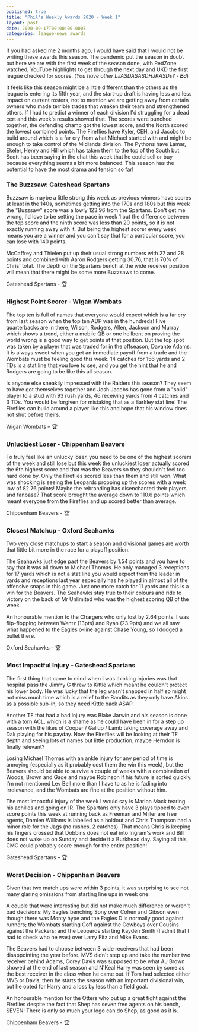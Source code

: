 ```yaml
---
published: true
title: "Phil's Weekly Awards 2020 - Week 1"
layout: post
date: 2020-09-17T00:00:00.000Z
categories: league-news awards
---
```


If you had asked me 2 months ago, I would have said that I would not be writing these awards this season. The pandemic put the season in doubt but here we are with the first week of the season done, with RedZone watched, YouTube highlights to get through the next day and UKD the first league checked for scores. (*You have other LJASDASASDHJKASDs? - **Ed***)

It feels like this season might be a little different than the others as the league is entering its fifth year, and the start-up draft is having less and less impact on current rosters, not to mention we are getting away from certain owners who made terrible trades that weaken their team and strengthened others. If I had to predict a winner of each division I'd struggling for a dead cert and this week's results showed that. The scores were bunched together, the defending champ got the lowest score, and the North scored the lowest combined points. The Fireflies have Kyler, CEH, and Jacobs to build around which is a far cry from what Michael started with and might be enough to take control of the Midlands division. The Pythons have Lamar, Ekeler, Henry and Hill which has taken them to the top of the South but Scott has been saying in the chat this week that he could sell or buy because everything seems a bit more balanced. This season has the potential to have the most drama and tension so far!
 
### The Buzzsaw: Gateshead Spartans
 
Buzzsaw is maybe a little strong this week as previous winners have scores at least in the 140s, sometimes getting into the 170s and 180s but this week the "Buzzsaw" score was a lowly 123.96 from the Spartans. Don't get me wrong, I'd love to be setting the pace in week 1 but the difference between the top score and the ninth score was less than 20 points, so it is not exactly running away with it. But being the highest scorer every week means you are a winner and you can't say that for a particular score, you can lose with 140 points.

McCaffrey and Thielen put up their usual strong numbers with 27 and 28 points and combined with Aaron Rodgers getting 30.76, that is 70% of Chris' total. The depth on the Spartans bench at the wide receiver position will mean that there might be some more Buzzsaws to come.

Gateshead Spartans - 🏆
 
### Highest Point Scorer - Wigan Wombats
 
The top ten is full of names that everyone would expect which is a far cry from last season when the top ten ADP was in the hundreds! Five quarterbacks are in there, Wilson, Rodgers, Allen, Jackson and Murray which shows a trend, either a mobile QB or one hellbent on proving the world wrong is a good way to get points at that position. But the top spot was taken by a player that was traded for in the offseason, Davante Adams. It is always sweet when you get an immediate payoff from a trade and the Wombats must be feeling good this week. 14 catches for 156 yards and 2 TDs is a stat line that you love to see, and you get the hint that he and Rodgers are going to be like this all season.

Is anyone else sneakily impressed with the Raiders this season? They seem to have got themselves together and Josh Jacobs has gone from a "solid" player to a stud with 93 rush yards, 46 receiving yards from 4 catches and 3 TDs. You would be forgiven for mistaking that as a Barkley stat line! The Fireflies can build around a player like this and hope that his window does not shut before theirs.
 
Wigan Wombats – 🏆
 
### Unluckiest Loser - Chippenham Beavers
 
To truly feel like an unlucky loser, you need to be one of the highest scorers of the week and still lose but this week the unluckiest loser actually scored the 6th highest score and that was the Beavers so they shouldn't feel too hard done by. Only the Fireflies scored less than them and still won. What was shocking is seeing the Leopards propping up the scores with a week low of 82.76 points! Maybe the rebranding has disenchanted their players and fanbase? That score brought the average down to 110.6 points which meant everyone from the Fireflies and up scored better than average.
 
Chippenham Beavers - 🏆
  
### Closest Matchup - Oxford Seahawks
 
Two very close matchups to start a season and divisional games are worth that little bit more in the race for a playoff position.

The Seahawks just edge past the Beavers by 1.54 points and you have to say that it was all down to Michael Thomas. He only managed 3 receptions for 17 yards which is not a stat line you would expect from the leader in yards and receptions last year especially has he played in almost all of the offensive snaps in this game. Just one more catch for 11 yards and this is a win for the Beavers. The Seahawks stay true to their colours and ride to victory on the back of Mr Unlimited who was the highest scoring QB of the week. 

An honourable mention to the Chargers who only lost by 2.64 points. I was flip-flopping between Wentz (13pts) and Ryan (23.9pts) and we all saw what happened to the Eagles o-line against Chase Young, so I dodged a bullet there.
 
Oxford Seahawks – 🏆
 
### Most Impactful Injury - Gateshead Spartans
 
The first thing that came to mind when I was thinking injuries was that hospital pass the Jimmy G threw to Kittle which meant he couldn't protect his lower body. He was lucky that the leg wasn't snapped in half so might not miss much time which is a relief to the Bandits as they only have Akins as a possible sub-in, so they need Kittle back ASAP.

Another TE that had a bad injury was Blake Jarwin and his season is done with a torn ACL, which is a shame as he could have been in for a step up season with the likes of Cooper / Gallup / Lamb taking coverage away and Dak playing for his payday. Now the Fireflies will be looking at their TE depth and seeing lots of names but little production, maybe Herndon is finally relevant?

Losing Michael Thomas with an ankle injury for any period of time is annoying (especially as it probably cost them the win this week), but the Beavers should be able to survive a couple of weeks with a combination of Woods, Brown and Gage and maybe Robinson if his future is sorted quickly.
I'm not mentioned Lev Bell more than I have to as he is fading into irrelevance, and the Wombats are fine at the position without him.

The most impactful injury of the week I would say is Marlon Mack tearing his achilles and going on IR. The Spartans only have 3 plays tipped to even score points this week at running back as Freeman and Miller are free agents, Damien Williams is labelled as a holdout and Chris Thompson had a minor role for the Jags (no rushes, 2 catches). That means Chris is keeping his fingers crossed that Dobbins does not eat into Ingram's work and Bill does not wake up on Sunday and decide it a Burkhead day. Saying all this, CMC could probably score enough for the entire position!
 
Gateshead Spartans – 🏆
 
### Worst Decision - Chippenham Beavers
 
Given that two match ups were within 3 points, it was surprising to see not many glaring omissions from starting line ups in week one.

A couple that were interesting but did not make much difference or weren't bad decisions:
My Eagles benching Sony over Cohen and Gibson even though there was Monty hype and the Eagles D is normally good against runners; the Wombats starting Goff against the Cowboys over Cousins against the Packers; and the Leopards starting Kayden Smith (I admit that I had to check who he was) over Larry Fitz and Mike Evans.

The Beavers had to choose between 3 wide receivers that had been disappointing the year before. MVS didn't step up and take the number two receiver behind Adams, Corey Davis was supposed to be what AJ Brown showed at the end of last season and N'Keal Harry was seen by some as the best receiver in the class when he came out. If Tom had selected either MVS or Davis, then he starts the season with an important divisional win, but he opted for Harry and a loss by less than a field goal.

An honourable mention for the Otters who put up a great fight against the Fireflies despite the fact that Shep has seven free agents on his bench, SEVEN! There is only so much your logo can do Shep, as good as it is.
 
Chippenham Beavers - 🏆
